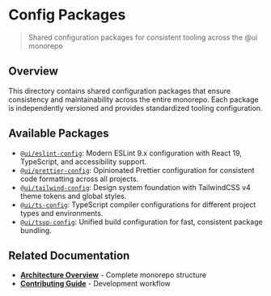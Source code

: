 # Config Packages

> Shared configuration packages for consistent tooling across the @ui monorepo

## Overview

This directory contains shared configuration packages that ensure consistency and maintainability across the entire monorepo. Each package is independently versioned and provides standardized tooling configuration.

## Available Packages

- [`@ui/eslint-config`](./eslint-config/README.md): Modern ESLint 9.x configuration with React 19, TypeScript, and accessibility support.
- [`@ui/prettier-config`](./prettier-config/README.md): Opinionated Prettier configuration for consistent code formatting across all projects.
- [`@ui/tailwind-config`](./tailwind-config/README.md): Design system foundation with TailwindCSS v4 theme tokens and global styles.
- [`@ui/ts-config`](./ts-config/README.md): TypeScript compiler configurations for different project types and environments.
- [`@ui/tsup-config`](./tsup-config/README.md): Unified build configuration for fast, consistent package bundling.

## Related Documentation

- [**Architecture Overview**](../docs/ARCHITECTURE.md) - Complete monorepo structure
- [**Contributing Guide**](../docs/CONTRIBUTING.md) - Development workflow

